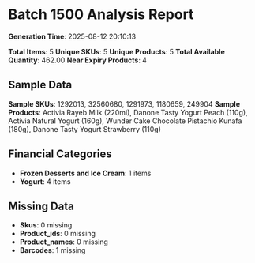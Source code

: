 # Batch 1500 Analysis Report

**Generation Time**: 2025-08-12 20:10:13

**Total Items**: 5
**Unique SKUs**: 5
**Unique Products**: 5
**Total Available Quantity**: 462.00
**Near Expiry Products**: 4

## Sample Data
**Sample SKUs**: 1292013, 32560680, 1291973, 1180659, 249904
**Sample Products**: Activia Rayeb Milk (220ml), Danone Tasty Yogurt Peach (110g), Activia Natural Yogurt (160g), Wunder Cake Chocolate Pistachio Kunafa (180g), Danone Tasty Yogurt Strawberry (110g)

## Financial Categories
- **Frozen Desserts and Ice Cream**: 1 items
- **Yogurt**: 4 items

## Missing Data
- **Skus**: 0 missing
- **Product_ids**: 0 missing
- **Product_names**: 0 missing
- **Barcodes**: 1 missing
